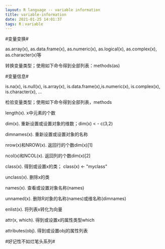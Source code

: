 ```yaml
---
layout: R language -- variable information
title: variable-information
date: 2021-01-25 14:01:37
tags: R；variable
---
```


#变量变换#

as.array(x), as.data.frame(x), as.numeric(x), as.logical(x), as.complex(x), as.character(x)等

转换变量类型；使用如下命令得到全部列表：methods(as)

#变量信息#

is.na(x), is.null(x), is.array(x), is.data.frame(x),is.numeric(x), is.complex(x), is.character(x), ...

检验变量类型；使用如下命令得到全部列表，methods

length(x).     x中元素的个数

dim(x).    重新设置或设置对象的维数；dim(x) < - c(3,2)

dimnames(x).    重新设置或设置对象的名称

nrow(x)和NROW(x).    返回行的个数dim(x)[1]

ncol(x)和NCOL(x).    返回列的个数dim(x)[2]

class(x).    得到或设置x的类； class(x) <- "myclass"

unclass(x).    删除x的类

names(x).    查看或设置对象名称(names)

unnamed(x).    删除R对象的名称(names)或维名称(dimnames)

enlist(x).    将列表x转化为向量

attr(x, which).    得到或设置x的属性类型which

attributes(obj).    得到或设置obj的属性列表



#好记性不如烂笔头系列#